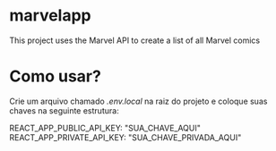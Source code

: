 # marvelapp
 This project uses the Marvel API to create a list of all Marvel comics


# Como usar?

Crie um arquivo chamado *.env.local* na raiz do projeto e coloque suas chaves na seguinte estrutura:

REACT_APP_PUBLIC_API_KEY: "SUA_CHAVE_AQUI"
REACT_APP_PRIVATE_API_KEY: "SUA_CHAVE_PRIVADA_AQUI"
